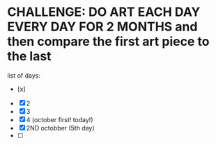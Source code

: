 # CHALLENGE: DO ART EACH DAY EVERY DAY FOR 2 MONTHS and then compare the first art piece to the last 
list of days:
- [x] 
- [x] 2
- [x] 3
- [x] 4 (october first! today!)
- [x] 2ND octobber (5th day)
- [ ] 
